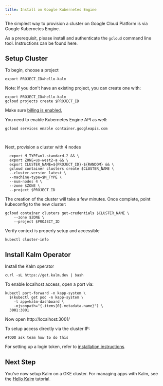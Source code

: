 ```yaml
---
title: Install on Google Kubernetes Engine
---
```


The simplest way to provision a cluster on Google Cloud Platform is via Google Kubernetes Engine.

As a prerequisit, please install and authenticate the `gcloud` command line tool. Instructions can be found here.

## Setup Cluster

To begin, choose a project

```
export PROJECT_ID=hello-kalm
```

Note: If you don't have an existing project, you can create one with:

```
export PROJECT_ID=hello-kalm
gcloud projects create $PROJECT_ID
```

Make sure <a href="https://cloud.google.com/billing/docs/how-to/modify-project#confirm_billing_is_enabled_on_a_project" target="_blank">billing is enabled.</a>

You need to enable Kubernetes Engine API as well:

```text
gcloud services enable container.googleapis.com
```

<br/>

Next, provision a cluster with 4 nodes

```
  export M_TYPE=n1-standard-2 && \
  export ZONE=us-west2-a && \
  export CLUSTER_NAME=${PROJECT_ID}-${RANDOM} && \
  gcloud container clusters create $CLUSTER_NAME \
  --cluster-version latest \
  --machine-type=$M_TYPE \
  --num-nodes 4 \
  --zone $ZONE \
  --project $PROJECT_ID
```

The creation of the cluster will take a few minutes. Once complete, point kubeconfig to the new cluster:

```
gcloud container clusters get-credentials $CLUSTER_NAME \
    --zone $ZONE \
    --project $PROJECT_ID
```

Verify context is properly setup and accessible

```
kubectl cluster-info
```

## Install Kalm Operator

Install the Kalm operator

```
curl -sL https://get.kalm.dev | bash
```

To enable localhost access, open a port via:

```
kubectl port-forward -n kapp-system \
  $(kubectl get pod -n kapp-system \
    -l app=kalm-dashboard \
    -ojsonpath="{.items[0].metadata.name}") \
  3001:3001
```

Now open http://localhost:3001/

To setup access directly via the cluster IP:

```
#TODO ask team how to do this
```

For setting up a login token, refer to [installation instructions](/docs/install#step-4-admin-service-account).

## Next Step

You've now setup Kalm on a GKE cluster. For managing apps with Kalm, see the [Hello Kalm](/docs/tut-hello) tutorial.
